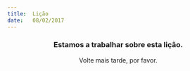 ```yaml
---
title:  Lição
date:   08/02/2017
---
```


### <center>Estamos a trabalhar sobre esta lição.</center>
<center>Volte mais tarde, por favor.</center>
